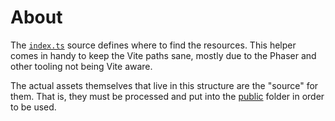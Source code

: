 # About

The [`index.ts`](index.ts) source defines where to find the resources.  This helper comes in handy to keep the Vite paths sane, mostly due to the Phaser and other tooling not being Vite aware.

The actual assets themselves that live in this structure are the "source" for them.  That is, they must be processed and put into the [public](../../public/) folder in order to be used.
